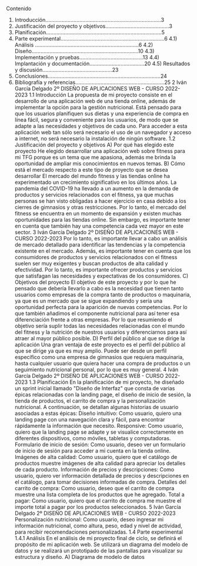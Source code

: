 Contenido
1) Introducción……………………………………………………………………3
2) Justificación del proyecto y objetivos…………………………………….3
3) Planificación……………………………………………………………………5
4) Parte experimental…………………………………………………………….6
4.1) Análisis …………………………………………………………....6
4.2) Diseño……………………………………………………………...10
4.3) Implementación y pruebas…………………………………….13
4.4) Implantación y documentación……………………………….20
4.5) Resultados y discusión…………………………..……………23
5) Conclusiones………………………………………………………….………24
6) Bibliografía y referencias……………………………………………………25
2 Iván García Delgado
2º DISEÑO DE APLICACIONES WEB - CURSO 2022-2023
1.1 Introducción
La propuesta de mi proyecto consiste en el desarrollo de una aplicación web de una
tienda online, además de implementar la opción para la gestión nutricional. Está
pensado para que los usuarios planifiquen sus dietas y una experiencia de compra
en línea fácil, segura y conveniente para los usuarios, de modo que se adapte a las
necesidades y objetivos de cada uno. Para acceder a esta aplicación web tan sólo
será necesario el uso de un navegador y acceso a internet, no será necesario la
instalación de ningún software.
1.2 Justificación del proyecto y objetivos
A) Por qué has elegido este proyecto
He elegido desarrollar una aplicación web sobre fitness para mi TFG porque es un
tema que me apasiona, además me brinda la oportunidad de ampliar mis
conocimientos en nuevos temas.
B) Cómo está el mercado respecto a este tipo de proyecto que se desea
desarrollar
El mercado del mundo fitness y las tiendas online ha experimentado un crecimiento
significativo en los últimos años. La pandemia del COVID-19 ha llevado a un
aumento en la demanda de productos y servicios relacionados con el fitness, ya que
muchas personas se han visto obligadas a hacer ejercicio en casa debido a los
cierres de gimnasios y otras restricciones.
Por lo tanto, el mercado del fitness se encuentra en un momento de expansión y
existen muchas oportunidades para las tiendas online. Sin embargo, es importante
tener en cuenta que también hay una competencia cada vez mayor en este sector.
3 Iván García Delgado
2º DISEÑO DE APLICACIONES WEB - CURSO 2022-2023
Por lo tanto, es importante llevar a cabo un análisis de mercado detallado para
identificar las tendencias y la competencia existente en el mercado.
Además, es importante tener en cuenta que los consumidores de productos y
servicios relacionados con el fitness suelen ser muy exigentes y buscan productos
de alta calidad y efectividad. Por lo tanto, es importante ofrecer productos y servicios
que satisfagan las necesidades y expectativas de los consumidores.
C) Objetivos del proyecto
El objetivo de este proyecto y por lo que he pensado que debería llevarlo a cabo es
la necesidad que tienen tanto usuarios como empresas de la compra tanto de
productos o maquinaria, ya que es un mercado que se sigue expandiendo y sería
una oportunidad perfecta para la aparición de nuevas competencias. Por lo que
también añadimos el componente nutricional para así tener esa diferenciación frente
a otras empresas. Por lo que resumiendo el objetivo sería suplir todas las
necesidades relacionadas con el mundo del fitness y la nutrición de nuestros
usuarios y diferenciarnos para así atraer al mayor público posible.
D) Perfil del público al que se dirige la aplicación
Una gran ventaja de este proyecto es el perfil del público al que se dirige ya que es
muy amplio. Puede ser desde un perfil específico como una empresa de gimnasios
que requiera maquinaria, hasta cualquier usuario que quiera hacer una compra de
productos o un seguimiento nutricional personal, por lo que es muy general.
4 Iván García Delgado
2º DISEÑO DE APLICACIONES WEB - CURSO 2022-2023
1.3 Planificación
En la planificación de mi proyecto, he diseñado un sprint inicial llamado "Diseño de
Interfaz" que consta de varias épicas relacionadas con la landing page, el diseño de
inicio de sesión, la tienda de productos, el carrito de compra y la personalización
nutricional. A continuación, se detallan algunas historias de usuario asociadas a
estas épicas:
Diseño intuitivo: Como usuario, quiero una landing page con una navegación clara y
fácil, para encontrar rápidamente la información que necesito.
Responsive: Como usuario, quiero que la landing page se adapte y se visualice
correctamente en diferentes dispositivos, como móviles, tabletas y computadoras.
Formulario de inicio de sesión: Como usuario, deseo ver un formulario de inicio de
sesión para acceder a mi cuenta en la tienda online.
Imágenes de alta calidad: Como usuario, quiero que el catálogo de productos
muestre imágenes de alta calidad para apreciar los detalles de cada producto.
Información de precios y descripciones: Como usuario, quiero ver información
detallada de precios y descripciones en el catálogo, para tomar decisiones
informadas de compra.
Detalles del carrito de compra: Como usuario, deseo que el carrito de compra
muestre una lista completa de los productos que he agregado.
Total a pagar: Como usuario, quiero que el carrito de compra me muestre el importe
total a pagar por los productos seleccionados.
5 Iván García Delgado
2º DISEÑO DE APLICACIONES WEB - CURSO 2022-2023
Personalización nutricional: Como usuario, deseo ingresar mi información
nutricional, como altura, peso, edad y nivel de actividad, para recibir
recomendaciones personalizadas.
1.4 Parte experimental
1.4.1 Análisis
En el análisis de mi proyecto final de ciclo, se definirá el propósito de mi aplicación
web. Se utilizará un diagrama del modelo de datos y se realizará un prototipado de
las pantallas para visualizar su estructura y diseño.
A) Diagrama de modelo de datos
